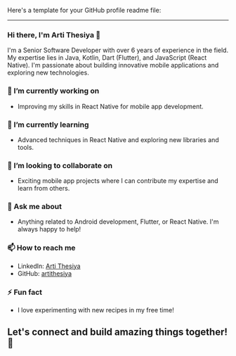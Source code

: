 
Here's a template for your GitHub profile readme file:

---

### Hi there, I'm Arti Thesiya 👋

I'm a Senior Software Developer with over 6 years of experience in the field. My expertise lies in Java, Kotlin, Dart (Flutter), and JavaScript (React Native). I'm passionate about building innovative mobile applications and exploring new technologies.

### 🔭 I’m currently working on
- Improving my skills in React Native for mobile app development.

### 🌱 I’m currently learning
- Advanced techniques in React Native and exploring new libraries and tools.

### 👯 I’m looking to collaborate on
- Exciting mobile app projects where I can contribute my expertise and learn from others.

### 💬 Ask me about
- Anything related to Android development, Flutter, or React Native. I'm always happy to help!

### 📫 How to reach me
- LinkedIn: [Arti Thesiya](https://www.linkedin.com/in/arti-thesiya-30230615a/)
- GitHub: [artithesiya](https://github.com/artithesiya)

### ⚡ Fun fact
- I love experimenting with new recipes in my free time!

Let's connect and build amazing things together! 🚀
---
